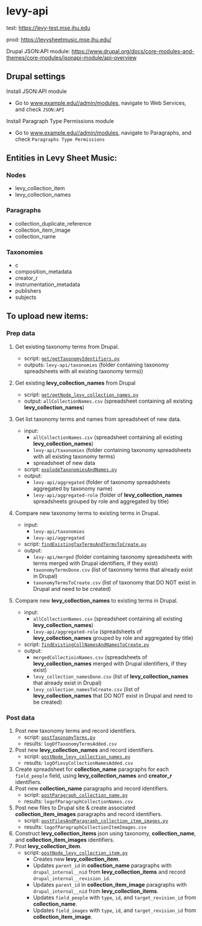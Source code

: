 # levy-api

test: https://levy-test.mse.jhu.edu

prod: https://levysheetmusic.mse.jhu.edu/

Drupal JSON:API module: https://www.drupal.org/docs/core-modules-and-themes/core-modules/jsonapi-module/api-overview

## Drupal settings

Install JSON:API module
 - Go to www.example.edu//admin/modules, navigate to Web Services, and check `JSON:API`

Install Paragraph Type Permissions module
 - Go to www.example.edu//admin/modules, navigate to Paragraphs, and check `Paragraphs Type Permissions`

## Entities in Levy Sheet Music:

### Nodes
- levy_collection_item
- levy_collection_names

### Paragraphs
 - collection_duplicate_reference
 - collection_item_image
 - collection_name

### Taxonomies
 - c
 - composition_metadata
 - creator_r
 - instrumentation_metadata
 - publishers
 - subjects

## To upload new items:

### Prep data
1. Get existing taxonomy terms from Drupal.
    - script: [`get/getTaxonomyIdentifiers.py`](https://github.com/mjanowiecki/levy-api/blob/main/get/getTaxonomiesIdentifiers.py)
    - outputs: `levy-api/taxonomies` (folder containing taxonomy spreadsheets with all existing taxonomy terms))
2. Get existing **levy_collection_names** from Drupal
    - script: [`get/getNode_levy_collection_names.py`](https://github.com/mjanowiecki/levy-api/blob/main/get/getNode_levy_collection_names.py)
    - output: `allCollectionNames.csv` (spreadsheet containing all existing **levy_collection_names**)
3. Get list taxonomy terms and names from spreadsheet of new data.
    - input:
        - `allCollectionNames.csv` (spreadsheet containing all existing **levy_collection_names**)
        - `levy-api/taxonomies` (folder containing taxonomy spreadsheets with all existing taxonomy terms)
        - spreadsheet of new data
    - script: [`explodeTaxonomiesAndNames.py`](https://github.com/mjanowiecki/levy-api/blob/main/explodeTaxonomiesAndNames.py)
    - output:
        - `levy-api/aggregated` (folder of taxonomy spreadsheets aggregated by taxonomy name)
        - `levy-api/aggregated-role` (folder of **levy_collection_names** spreadsheets grouped by role and aggregated by title)
4. Compare new taxonomy terms to existing terms in Drupal.
    - input:
        - `levy-api/taxonomies`
        - `levy-api/aggregated`
    - script: [`findExistingTaxTermsAndTermsToCreate.py`](https://github.com/mjanowiecki/levy-api/blob/main/findExistingTaxTermsAndTermsToCreate.py)
    - output:
        - `levy-api/merged` (folder containing taxonomy spreadsheets with terms merged with Drupal identifiers, if they exist)
        - `taxonomyTermsDone.csv` (list of taxonomy terms that already exist in Drupal)
        - `taxonomyTermsToCreate.csv` (list of taxonomy that DO NOT exist in Drupal and need to be created)

5. Compare new **levy_collection_names** to existing terms in Drupal.
    - input:
        - `allCollectionNames.csv` (spreadsheet containing all existing **levy_collection_names**)
        - `levy-api/aggregated-role` (spreadsheets of **levy_collection_names** grouped by role and aggregated by title)
    - script: [`findExistingCollNamesAndNamesToCreate.py`](https://github.com/mjanowiecki/levy-api/blob/main/findExistingCollNamesAndNamesToCreate.py)
    - output:
        - `mergedCollectioinNames.csv` (spreadsheets of **levy_collection_names** merged with Drupal identifiers, if they exist)
        - `levy_collection_namesDone.csv` (list of **levy_collection_names** that already exist in Drupal)
        - `levy_collection_namesToCreate.csv` (list of **levy_collection_names** that DO NOT exist in Drupal and need to be created)

### Post data
1. Post new taxonomy terms and record identifiers.
    - script: [`postTaxonomyTerms.py`](https://github.com/mjanowiecki/levy-api/blob/main/post/postTaxonomyTerms.py)
    - results: `logOfTaxonomyTermsAdded.csv`
2. Post new **levy_collection_names** and record identifiers.
    - script: [`postNode_levy_collection_names.py`](https://github.com/mjanowiecki/levy-api/blob/main/post/postNode_levy_collection_names.py)
    - results: `logOfLevyCollectionNamesAdded.csv`
3. Create spreadsheet for **collection_name** paragraphs for each `field_people` field, using **levy_collection_names** and **creator_r** identifiers.
4. Post new **collection_name** paragraphs and record identifiers.
    - script: [`postParagraph_collection_name.py`](https://github.com/mjanowiecki/levy-api/blob/main/post/postParagraph_collection_name.py)
    - results: `logofParagraphCollectionNames.csv`
5. Post new files to Drupal site & create associated **collection_item_images** paragraphs and record identifiers.
    - script: [`postFilesAndParagraph_collection_item_images.py`](https://github.com/mjanowiecki/levy-api/blob/main/post/postFilesAndParagraph_collection_item_images.py.py)
    - results: `logofParagraphCollectionItemImages.csv`
6. Construct **levy_collection_items** json using taxonomy, **collection_name**, and **collection_item_images** identifiers.
7. Post **levy_collection_item**.
    - script: [`postNode_levy_collection_item.py`](https://github.com/mjanowiecki/levy-api/blob/main/post/postNode_levy_collection_item.py)
      - Creates new **levy_collection_item**.
      - Updates `parent_id` in **collection_name** paragraphs with `drupal_internal__nid` from **levy_collection_items** and record `drupal_internal__revision_id`.
      - Updates `parent_id` in **collection_item_image** paragraphs with `drupal_internal__nid` from **levy_collection_items**.
      - Updates `field_people` with `type`, `id`, and `target_revision_id` from **collection_name**.
      - Updates `field_images` with `type`, `id`, and `target_revision_id` from **collection_item_image**.
